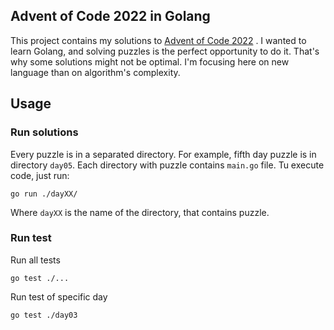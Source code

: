 ## Advent of Code 2022 in Golang
This project contains my solutions to [Advent of Code 2022](https://adventofcode.com/2022) . 
I wanted to learn Golang, and solving puzzles is the perfect opportunity to do it. 
That's why some solutions might not be optimal. I'm focusing here on new language than on algorithm's complexity.

## Usage
### Run solutions
Every puzzle is in a separated directory. For example, fifth day puzzle is in directory `day05`. 
Each directory with puzzle contains `main.go` file. Tu execute code, just run:
```shell
go run ./dayXX/
```
Where `dayXX` is the name of the directory, that contains puzzle.

### Run test

Run all tests
```shell
go test ./...
```

Run test of specific day
```shell
go test ./day03
```

